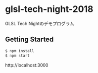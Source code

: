 # glsl-tech-night-2018
GLSL Tech Nightのデモプログラム

## Getting Started

```bash
$ npm install
$ npm start
```

http://localhost:3000